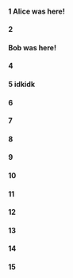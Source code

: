 #### 1 Alice was here!
#### 2
#### Bob was here!
#### 4
#### 5 idkidk
#### 6
#### 7
#### 8
#### 9
#### 10
#### 11
#### 12
#### 13
#### 14
#### 15